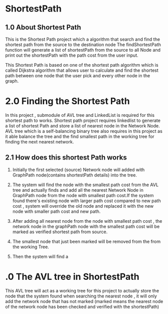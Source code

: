 # ShortestPath

## 1.0 About Shortest Path
This is the Shortest Path project which a algorithm that search and find the shortest path from the source to the destination node
The findShortestPath function will generate a list of shortestPath from the source to all Node and print out the shortestPath with the path cost
from the user input.

This Shortest Path is based on one of the shortest path algorithm which is called Dijkstra algorithm that allows user
to calculate and find the shortest path between one node that the user pick and every other node in the graph. 

# 2.0 Finding the Shortest Path
In this project , submodule of AVL tree and LinkedList <!--add the link there --> is required for this shortest path to works.
Shortest path project requires linkedlist to generate a list of shortest Path and store a list of nearest node in the Network Node.
AVL tree which is a self-balancing binary tree also requires in this project as it able balance the tree and the find 
smallest path in the working tree for finding the next nearest network.

## 2.1 How does this shortest Path works 
1. Initially the first selected (source) Network node will added with GraphPath node(contains shortestPath details) into the tree. 

2. The system will find the node with the smallest path cost from the AVL tree and actually finds and add all the nearest Network Node in GraphPath node 
from the node with smallest path cost.If the system found there's existing node with larger path cost compared to new path cost , system will 
override<!-- put link here--> the old node and replaced it with the new node with smaller path cost and new path.

3. After adding all nearest node from the node with smallest path cost , the network node in the graphPath node with the smallest path cost will be marked as verified shortest path from source.

4. The smallest node that just been marked will be removed from the from the working Tree.

5. Then the system will find a 
# .0 The AVL tree in ShortestPath
This AVL tree will act as a working tree for this project to actually store the node that the system found when searching the nearest node , 
it will only add the network node that has not marked (marked means the nearest node of the network node has been checked and verified with the shortestPath)
